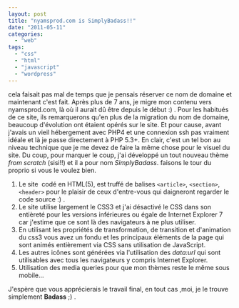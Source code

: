 ```yaml
---
layout: post
title: "nyamsprod.com is SimplyBadass!!"
date: "2011-05-11"
categories: 
  - "web"
tags: 
  - "css"
  - "html"
  - "javascript"
  - "wordpress"
---
```


cela faisait pas mal de temps que je pensais réserver ce nom de domaine et maintenant c'est fait. Après plus de 7 ans, je migre mon contenu vers nyamsprod.com, là où il aurait dû être depuis le début :) . Pour les habitués de ce site, ils remarquerons qu'en plus de la migration du nom de domaine, beaucoup d'évolution ont étaient opérés sur le site. Et pour cause, avant j'avais un vieil hébergement avec PHP4 et une connexion ssh pas vraiment idéale et là je passe directement à PHP 5.3+. En clair, c'est un tel bon au niveau technique que je me devez de faire la même chose pour le visuel du site. Du coup, pour marquer le coup, j'ai développé un tout nouveau thème _from scratch_ (sisi!!) et il a pour nom _SimplyBadass_. faisons le tour du proprio si vous le voulez bien.

1. Le site  codé en HTML(5), est truffé de balises `<article>`, `<section>`, `<header>` pour le plaisir de ceux d'entre-vous qui daigneront regarder le code source :) .
2. Le site utilise largement le CSS3 et j'ai désactivé le CSS dans son entièreté pour les versions inférieures ou égale de Internet Explorer 7 car j'estime que ce sont là des navigateurs à ne plus utiliser.
3. En utilisant les propriétés de transformation, de transition et d'animation du css3 vous avez un fondu et les principaux éléments de la page qui sont animés entièrement via CSS sans utilisation de JavaScript.
4. Les autres icônes sont générées via l'utilisation des _data:url_ qui sont utilisables avec tous les navigateurs y compris Internet Explorer.
5. Utilisation des media queries pour que mon thèmes reste le même sous mobile...

J'espère que vous apprécierais le travail final, en tout cas ,moi, je le trouve simplement **Badass** ;) .
